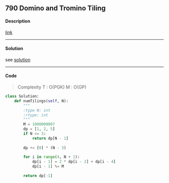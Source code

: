 ## 790 Domino and Tromino Tiling

#### Description

[link](https://leetcode.com/problems/domino-and-tromino-tiling/description/)

---

#### Solution

see [solution](https://leetcode.com/problems/domino-and-tromino-tiling/discuss/116581/Detail-and-explanation-of-O(n)-solution-why-dpn2*dn-1+dpn-3)

---

#### Code

> Complexity T : O(PGK) M : O(GP)

```python
class Solution:
    def numTilings(self, N):
        """
        :type N: int
        :rtype: int
        """
        M = 1000000007
        dp = [1, 2, 5]
        if N <= 3:
            return dp[N - 1]
        
        dp += [0] * (N - 3)
        
        for i in range(4, N + 1):
            dp[i - 1] = 2 * dp[i - 2] + dp[i - 4]
            dp[i - 1] %= M
        
        return dp[-1]
```
